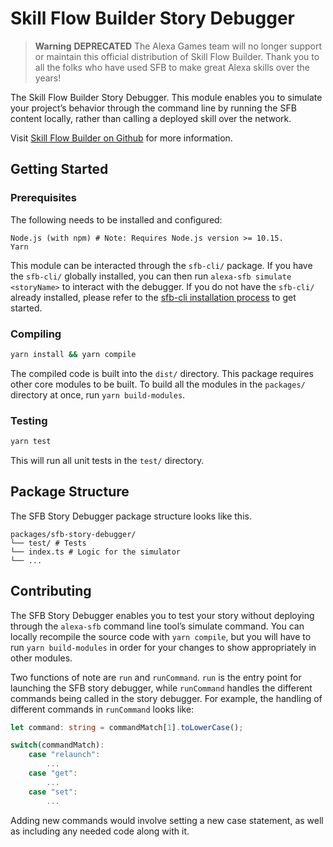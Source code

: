 # Skill Flow Builder Story Debugger

> **Warning**
> **DEPRECATED** The Alexa Games team will no longer support or maintain this official distribution of Skill Flow Builder. Thank you to all the folks who have used SFB to make great Alexa skills over the years!


The Skill Flow Builder Story Debugger. This module enables you to simulate your
project’s behavior through the command line by running the SFB content locally,
rather than calling a deployed skill over the network.

Visit [Skill Flow Builder on Github](https://github.com/alexa-games/skill-flow-builder)
for more information.

## Getting Started

### Prerequisites

The following needs to be installed and configured:

```preformatted
Node.js (with npm) # Note: Requires Node.js version >= 10.15.
Yarn
```

This module can be interacted through the `sfb-cli/` package. If
you have the `sfb-cli/` globally installed, you can then run
`alexa-sfb simulate <storyName>` to interact with the debugger. If you do not
have the `sfb-cli/` already installed, please refer to the
[sfb-cli installation process](../packages/sfb-cli) to get started.

### Compiling

```sh
yarn install && yarn compile
```

The compiled code is built into the `dist/` directory. This package requires
other core modules to be built. To build all the modules in the `packages/`
directory at once, run `yarn build-modules`.

### Testing

```sh
yarn test
```

This will run all unit tests in the `test/` directory.

## Package Structure

The SFB Story Debugger package structure looks like this.

```preformatted
packages/sfb-story-debugger/
└── test/ # Tests
└── index.ts # Logic for the simulator
└── ...
```

## Contributing

The SFB Story Debugger enables you to test your story without deploying through
the `alexa-sfb` command line tool’s simulate command. You can locally recompile
the source code with `yarn compile`, but you will have to run `yarn build-modules`
in order for your changes to show appropriately in other modules.

Two functions of note are `run` and `runCommand`. `run` is the entry point for
launching the SFB story debugger, while `runCommand` handles the different
commands being called in the story debugger. For example, the handling of
different commands in `runCommand` looks like:

```typescript
let command: string = commandMatch[1].toLowerCase();

switch(commandMatch):
    case "relaunch":
        ...
    case "get":
        ...
    case "set":
        ...
```

Adding new commands would involve setting a new case statement, as well as
including any needed code along with it.
